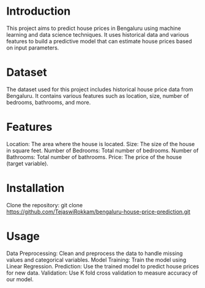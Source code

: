# Introduction
This project aims to predict house prices in Bengaluru using machine learning and data science techniques. It uses historical data and various features to build a predictive model that can estimate house prices based on input parameters.

# Dataset
The dataset used for this project includes historical house price data from Bengaluru. It contains various features such as location, size, number of bedrooms, bathrooms, and more.

# Features
Location: The area where the house is located.
Size: The size of the house in square feet.
Number of Bedrooms: Total number of bedrooms.
Number of Bathrooms: Total number of bathrooms.
Price: The price of the house (target variable).

# Installation
Clone the repository:
git clone https://github.com/TejaswiRokkam/bengaluru-house-price-prediction.git

# Usage
Data Preprocessing:
Clean and preprocess the data to handle missing values and categorical variables.
Model Training:
Train the model using Linear Regression.
Prediction:
Use the trained model to predict house prices for new data.
Validation:
Use K fold cross validation to measure accuracy of our model.
